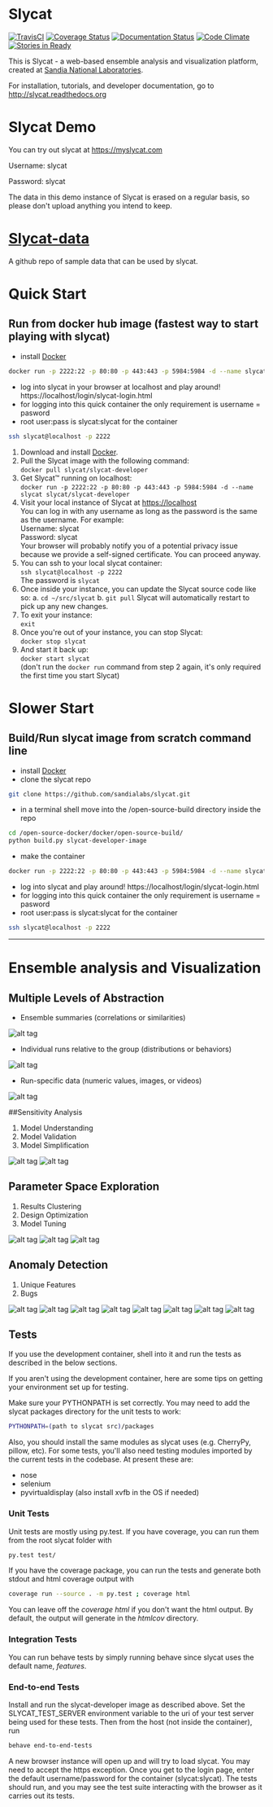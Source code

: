 # Slycat
[![TravisCI](https://travis-ci.org/sandialabs/slycat.svg?branch=master)](https://travis-ci.org/sandialabs/slycat)
[![Coverage Status](https://coveralls.io/repos/github/sandialabs/slycat/badge.svg?branch=master)](https://coveralls.io/github/sandialabs/slycat?branch=master)
[![Documentation Status](https://readthedocs.org/projects/slycat/badge/?version=latest)](http://slycat.readthedocs.io/en/latest/?badge=latest)
[![Code Climate](https://codeclimate.com/github/sandialabs/slycat/badges/gpa.svg)](https://codeclimate.com/github/sandialabs/slycat)
[![Stories in Ready](https://badge.waffle.io/sandialabs/slycat.svg?label=ready&title=Ready)](http://waffle.io/sandialabs/slycat)


This is Slycat - a web-based ensemble analysis and visualization platform, created at [Sandia National Laboratories](http://www.sandia.gov).

For installation, tutorials, and developer documentation, go to http://slycat.readthedocs.org

# Slycat Demo
You can try out slycat at https://myslycat.com

Username: slycat

Password: slycat

The data in this demo instance of Slycat is erased on a regular basis, so please don't upload anything you intend to keep.

# [Slycat-data](https://github.com/sandialabs/slycat-data)
A github repo of sample data that can be used by slycat.

# Quick Start

## Run from docker hub image (fastest way to start playing with slycat)

* install [Docker](http://www.docker.com)
```bash
docker run -p 2222:22 -p 80:80 -p 443:443 -p 5984:5984 -d --name slycat slycat/slycat-developer
```
* log into slycat in your browser at localhost and play around! https://localhost/login/slycat-login.html
* for logging into this quick container the only requirement is username = pasword
* root user:pass is slycat:slycat for the container
```bash
ssh slycat@localhost -p 2222
```

1. Download and install [Docker](http://www.docker.com).
1. Pull the Slycat image with the following command:  
`docker pull slycat/slycat-developer`
2. Get Slycat™ running on localhost:  
`docker run -p 2222:22 -p 80:80 -p 443:443 -p 5984:5984 -d --name slycat slycat/slycat-developer`  
3. Visit your local instance of Slycat at <https://localhost>  
You can log in with any username as long as the password is the same as the username. For example:  
Username: slycat  
Password: slycat  
Your browser will probably notify you of a potential privacy issue because we provide a self-signed certificate. You can proceed anyway.
4. You can ssh to your local slycat container:  
`ssh slycat@localhost -p 2222`  
The password is `slycat`
5. Once inside your instance, you can update the Slycat source code like so:
    a. `cd ~/src/slycat`
    b. `git pull`
Slycat will automatically restart to pick up any new changes.
6. To exit your instance:  
`exit`
3. Once you're out of your instance, you can stop Slycat:  
`docker stop slycat`
4. And start it back up:  
`docker start slycat`  
(don't run the `docker run` command from step 2 again, it's only required the first time you start Slycat)


# Slower Start

## Build/Run slycat image from scratch command line
* install [Docker](http://www.docker.com) 
* clone the slycat repo 
```bash
git clone https://github.com/sandialabs/slycat.git
```
* in a terminal shell move into the /open-source-build directory inside the repo
```bash
cd /open-source-docker/docker/open-source-build/
python build.py slycat-developer-image
```
* make the container
```bash
docker run -p 2222:22 -p 80:80 -p 443:443 -p 5984:5984 -d --name slycat-developer sandialabs/slycat-developer
```
* log into slycat and play around! https://localhost/login/slycat-login.html
* for logging into this quick container the only requirement is username = pasword
* root user:pass is slycat:slycat for the container
```bash
ssh slycat@localhost -p 2222
```

****

# Ensemble analysis and Visualization

## Multiple Levels of Abstraction

* Ensemble summaries (correlations or similarities)

![alt tag](https://github.com/sandialabs/slycat/blob/master/Sample-Images/ParameterSpaceExploration/LevelsOfAbstraction.png)

* Individual runs relative to the group (distributions or behaviors)

![alt tag](https://github.com/sandialabs/slycat/blob/master/Sample-Images/ParameterSpaceExploration/LevelsOfAbstraction2.png)

* Run-specific data (numeric values, images, or videos)

![alt tag](https://github.com/sandialabs/slycat/blob/master/Sample-Images/ParameterSpaceExploration/LevelsOfAbstraction3.png)

##Sensitivity Analysis
1. Model Understanding 
2. Model Validation
3. Model Simplification


![alt tag](https://github.com/sandialabs/slycat/blob/master/Sample-Images/ParameterSpaceExploration/LevelsOfAbstraction4.png)
![alt tag](https://github.com/sandialabs/slycat/blob/master/Sample-Images/ParameterSpaceExploration/LevelsOfAbstraction5.png)

## Parameter Space Exploration
1. Results Clustering
2. Design Optimization
3. Model Tuning

![alt tag](https://github.com/sandialabs/slycat/blob/master/Sample-Images/ParameterSpaceExploration/ParameterSpaceExploration1.png)
![alt tag](https://github.com/sandialabs/slycat/blob/master/Sample-Images/ParameterSpaceExploration/ParameterSpaceExploration2.png)
![alt tag](https://github.com/sandialabs/slycat/blob/master/Sample-Images/ParameterSpaceExploration/ParameterSpaceExploration3.png)


## Anomaly Detection
1. Unique Features
2. Bugs


![alt tag](https://github.com/sandialabs/slycat/blob/master/Sample-Images/Anomaly%20detection/AnomalyDetection1.png)
![alt tag](https://github.com/sandialabs/slycat/blob/master/Sample-Images/Anomaly%20detection/AnomalyDetection2.png)
![alt tag](https://github.com/sandialabs/slycat/blob/master/Sample-Images/Anomaly%20detection/AnomalyDetection3.png)
![alt tag](https://github.com/sandialabs/slycat/blob/master/Sample-Images/Anomaly%20detection/AnomalyDetection4.png)
![alt tag](https://github.com/sandialabs/slycat/blob/master/Sample-Images/Anomaly%20detection/AnomalyDetection5.png)
![alt tag](https://github.com/sandialabs/slycat/blob/master/Sample-Images/Anomaly%20detection/AnomalyDetection6.png)
![alt tag](https://github.com/sandialabs/slycat/blob/master/Sample-Images/Anomaly%20detection/AnomalyDetection7.png)
![alt tag](https://github.com/sandialabs/slycat/blob/master/Sample-Images/Anomaly%20detection/AnomalyDetection8.png)

## Tests

If you use the development container, shell into it and run the tests as
described in the below sections.

If you aren't using the development container, here are some tips on getting
your environment set up for testing.

Make sure your PYTHONPATH is set correctly. You may need to add the slycat
packages directory for the unit tests to work:

```bash
PYTHONPATH=(path to slycat src)/packages
```

Also, you should install the same modules as slycat uses (e.g. CherryPy, pillow,
etc). For some tests, you'll also need testing modules imported by the current
tests in the codebase. At present these are:
- nose
- selenium
- pyvirtualdisplay (also install xvfb in the OS if needed)


### Unit Tests
Unit tests are mostly using py.test. If you have coverage, you can run them from
the root slycat folder with

```bash
py.test test/
```

If you have the coverage package, you can run the tests and generate both stdout
and html coverage output with


```bash
coverage run --source . -m py.test ; coverage html
```

You can leave off the _coverage html_ if you don't want the html output. By
default, the output will generate in the _htmlcov_ directory.

### Integration Tests

You can run behave tests by simply running behave since slycat uses the default
name, _features_.

### End-to-end Tests

Install and run the slycat-developer image as described above. Set the
SLYCAT_TEST_SERVER environment variable to the uri of your test server being
used for these tests. Then from the host (not inside the container), run

```bash
behave end-to-end-tests
```

A new browser instance will open up and will try to load slycat. You may need to
accept the https exception. Once you get to the login page, enter the default
username/password for the container (slycat:slycat). The tests should run, and
you may see the test suite interacting with the browser as it carries out its tests.
